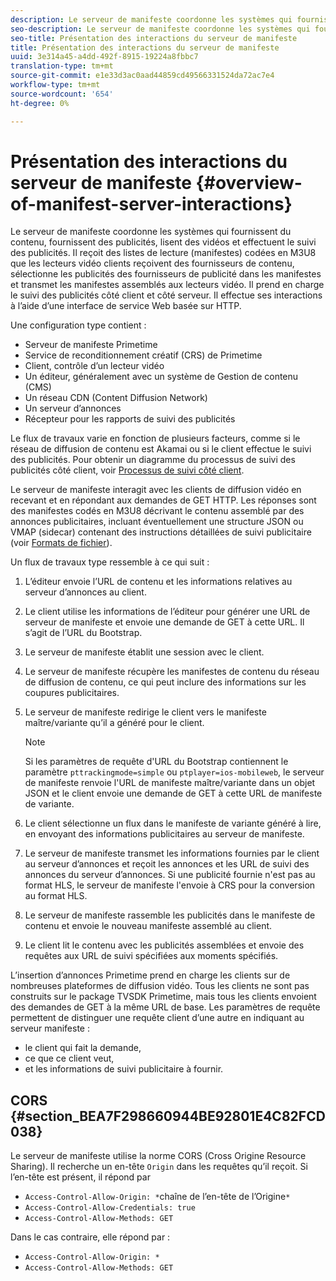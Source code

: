 ```yaml
---
description: Le serveur de manifeste coordonne les systèmes qui fournissent du contenu, fournissent des publicités, lisent des vidéos et effectuent le suivi des publicités. Il reçoit des listes de lecture (manifestes) codées en M3U8 que les lecteurs vidéo clients reçoivent des fournisseurs de contenu, sélectionne les publicités des fournisseurs de publicité dans les manifestes et transmet les manifestes assemblés aux lecteurs vidéo. Il prend en charge le suivi des publicités côté client et côté serveur. Il effectue ses interactions à l’aide d’une interface de service Web basée sur HTTP.
seo-description: Le serveur de manifeste coordonne les systèmes qui fournissent du contenu, fournissent des publicités, lisent des vidéos et effectuent le suivi des publicités. Il reçoit des listes de lecture (manifestes) codées en M3U8 que les lecteurs vidéo clients reçoivent des fournisseurs de contenu, sélectionne les publicités des fournisseurs de publicité dans les manifestes et transmet les manifestes assemblés aux lecteurs vidéo. Il prend en charge le suivi des publicités côté client et côté serveur. Il effectue ses interactions à l’aide d’une interface de service Web basée sur HTTP.
seo-title: Présentation des interactions du serveur de manifeste
title: Présentation des interactions du serveur de manifeste
uuid: 3e314a45-a4dd-492f-8915-19224a8fbbc7
translation-type: tm+mt
source-git-commit: e1e33d3ac0aad44859cd49566331524da72ac7e4
workflow-type: tm+mt
source-wordcount: '654'
ht-degree: 0%

---
```



# Présentation des interactions du serveur de manifeste {#overview-of-manifest-server-interactions}

Le serveur de manifeste coordonne les systèmes qui fournissent du contenu, fournissent des publicités, lisent des vidéos et effectuent le suivi des publicités. Il reçoit des listes de lecture (manifestes) codées en M3U8 que les lecteurs vidéo clients reçoivent des fournisseurs de contenu, sélectionne les publicités des fournisseurs de publicité dans les manifestes et transmet les manifestes assemblés aux lecteurs vidéo. Il prend en charge le suivi des publicités côté client et côté serveur. Il effectue ses interactions à l’aide d’une interface de service Web basée sur HTTP.

Une configuration type contient :

* Serveur de manifeste Primetime
* Service de reconditionnement créatif (CRS) de Primetime
* Client, contrôle d’un lecteur vidéo
* Un éditeur, généralement avec un système de Gestion de contenu (CMS)
* Un réseau CDN (Content Diffusion Network)
* Un serveur d’annonces
* Récepteur pour les rapports de suivi des publicités

Le flux de travaux varie en fonction de plusieurs facteurs, comme si le réseau de diffusion de contenu est Akamai ou si le client effectue le suivi des publicités. Pour obtenir un diagramme du processus de suivi des publicités côté client, voir [Processus de suivi côté client](/help/primetime-ad-insertion/~old-msapi-topics/ms-at-effectiveness/notvsdk-csat-overview.md#section_cst_flow).

Le serveur de manifeste interagit avec les clients de diffusion vidéo en recevant et en répondant aux demandes de GET HTTP. Les réponses sont des manifestes codés en M3U8 décrivant le contenu assemblé par des annonces publicitaires, incluant éventuellement une structure JSON ou VMAP (sidecar) contenant des instructions détaillées de suivi publicitaire (voir [Formats de fichier](/help/primetime-ad-insertion/~old-msapi-topics/ms-list-file-formats/ms-api-file-formats.md)).

Un flux de travaux type ressemble à ce qui suit :

1. L’éditeur envoie l’URL de contenu et les informations relatives au serveur d’annonces au client.
1. Le client utilise les informations de l’éditeur pour générer une URL de serveur de manifeste et envoie une demande de GET à cette URL. Il s’agit de l’URL du Bootstrap.
1. Le serveur de manifeste établit une session avec le client.
1. Le serveur de manifeste récupère les manifestes de contenu du réseau de diffusion de contenu, ce qui peut inclure des informations sur les coupures publicitaires.
1. Le serveur de manifeste redirige le client vers le manifeste maître/variante qu’il a généré pour le client.

   >[!NOTE]
   >
   >Si les paramètres de requête d&#39;URL du Bootstrap contiennent le paramètre `pttrackingmode=simple` ou `ptplayer=ios-mobileweb`, le serveur de manifeste renvoie l&#39;URL de manifeste maître/variante dans un objet JSON et le client envoie une demande de GET à cette URL de manifeste de variante.

1. Le client sélectionne un flux dans le manifeste de variante généré à lire, en envoyant des informations publicitaires au serveur de manifeste.
1. Le serveur de manifeste transmet les informations fournies par le client au serveur d’annonces et reçoit les annonces et les URL de suivi des annonces du serveur d’annonces. Si une publicité fournie n&#39;est pas au format HLS, le serveur de manifeste l&#39;envoie à CRS pour la conversion au format HLS.
1. Le serveur de manifeste rassemble les publicités dans le manifeste de contenu et envoie le nouveau manifeste assemblé au client.
1. Le client lit le contenu avec les publicités assemblées et envoie des requêtes aux URL de suivi spécifiées aux moments spécifiés.

L’insertion d’annonces Primetime prend en charge les clients sur de nombreuses plateformes de diffusion vidéo. Tous les clients ne sont pas construits sur le package TVSDK Primetime, mais tous les clients envoient des demandes de GET à la même URL de base. Les paramètres de requête permettent de distinguer une requête client d’une autre en indiquant au serveur manifeste :

* le client qui fait la demande,
* ce que ce client veut,
* et les informations de suivi publicitaire à fournir.

## CORS {#section_BEA7F298660944BE92801E4C82FCD038}

Le serveur de manifeste utilise la norme CORS (Cross Origine Resource Sharing). Il recherche un en-tête `Origin` dans les requêtes qu’il reçoit. Si l’en-tête est présent, il répond par

* `Access-Control-Allow-Origin: *`chaîne de l’en-tête de l’Origine`*`
* `Access-Control-Allow-Credentials: true`
* `Access-Control-Allow-Methods: GET`

Dans le cas contraire, elle répond par :

* `Access-Control-Allow-Origin: *`
* `Access-Control-Allow-Methods: GET`